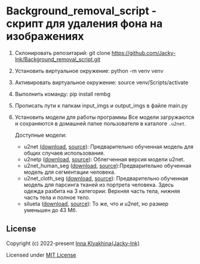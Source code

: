 # Background_removal_script - скрипт для удаления фона на изображениях

1. Склонировать репозитарий:
    git clone https://github.com/Jacky-Ink/Background_removal_script.git

2. Установить виртуальное окружение:
    python -m venv venv

3. Активировать виртуальное окружение:
    source venv/Scripts/activate

4. Выполнить команду:
    pip install rembg

5. Прописать пути к папкам input_imgs и output_imgs в файле main.py

6. Установить модели для работы программы
    Все модели загружаются и сохраняются в домашней папке пользователя в каталоге `.u2net`.

    Доступные модели:

    -   u2net ([download](https://github.com/danielgatis/rembg/releases/download/v0.0.0/u2net.onnx), [source](https://github.com/xuebinqin/U-2-Net)): Предварительно обученная модель для общих случаев использования.
    -   u2netp ([download](https://github.com/danielgatis/rembg/releases/download/v0.0.0/u2netp.onnx), [source](https://github.com/xuebinqin/U-2-Net)): Облегченная версия модели u2net.
    -   u2net_human_seg ([download](https://github.com/danielgatis/rembg/releases/download/v0.0.0/u2net_human_seg.onnx), [source](https://github.com/xuebinqin/U-2-Net)):Предварительно обученная модель для сегментации человека.
    -   u2net_cloth_seg ([download](https://github.com/danielgatis/rembg/releases/download/v0.0.0/u2net_cloth_seg.onnx), [source](https://github.com/levindabhi/cloth-segmentation)): Предварительно обученная модель для парсинга тканей из портрета человека. Здесь одежда разбита на 3 категории: Верхняя часть тела, нижняя часть тела и полное тело.
    -   silueta ([download](https://github.com/danielgatis/rembg/releases/download/v0.0.0/silueta.onnx), [source](https://github.com/xuebinqin/U-2-Net/issues/295)): То же, что и u2net, но размер уменьшен до 43 Мб.

## License

Copyright (c) 2022-present [Inna Klyakhina(Jacky-Ink)](https://github.com/Jacky-Ink)

Licensed under [MIT License](./LICENSE)